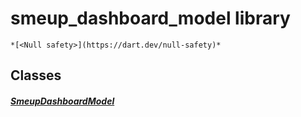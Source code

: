 


# smeup_dashboard_model library






    *[<Null safety>](https://dart.dev/null-safety)*





## Classes

##### [SmeupDashboardModel](../smeup_models_widgets_smeup_dashboard_model/SmeupDashboardModel-class.md)



 















